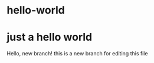 # hello-world
just a hello world
======================
Hello, new branch!
this is a new branch for editing this file
